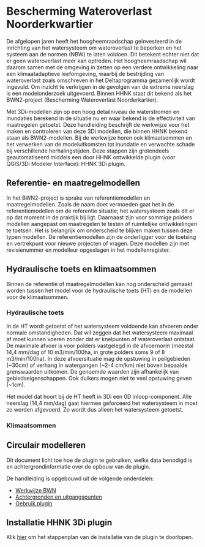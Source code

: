 # **Bescherming Wateroverlast Noorderkwartier**
De afgelopen jaren heeft het hoogheemraadschap geïnvesteerd in de inrichting van het watersysteem om wateroverlast te beperken en het systeem aan de normen (NBW) te laten voldoen. Dit betekent echter niet dat er geen wateroverlast meer kan optreden. Het hoogheemraadschap wil daarom  samen met de omgeving in zetten op een verdere ontwikkeling naar een klimaatadaptieve leefomgeving, waarbij de bestrijding van wateroverlast zoals omschreven in het Deltaprogramma gezamenlijk wordt ingevuld. Om inzicht te verkrijgen in de gevolgen van de extreme neerslag is een modelonderzoek uitgevoerd. Binnen HHNK staat dit bekend als het BWN2-project (Bescherming Wateroverlast Noorderkartier).

Met 3Di-modellen zijn op een hoog detailniveau de waterstromen en inundaties berekend in de situatie nu en waar bekend is de effectiviteit van maatregelen getoetst. Deze handleiding beschrijft de werkwijze voor het maken en controleren van deze 3Di modellen, die binnen HHNK bekend staan als BWN2-modellen. Bij de werkwijze horen ook klimaatsommen en het verwerken van de modeluitkomsten tot inundatie en verwachte schade bij verschillende herhalingstijden. Deze stappen zijn grotendeels geautomatiseerd middels een door HHNK ontwikkelde plugin (voor QGIS/3Di Modeler Interface): HHNK 3Di plugin.

## **Referentie- en maatregelmodellen**
In het BWN2-project is sprake van referentiemodellen en maatregelmodellen. Zoals de naam doet vermoeden gaat het in de referentiemodellen om de referentie situatie; het watersysteem zoals dit er op dat moment in de praktijk bij ligt. Daarnaast zijn voor sommige polders modellen aangepast om maatregelen te testen of ruimtelijke ontwikkelingen te toetsen. Het is belangrijk om onderscheid te blijven maken tussen deze typen modellen. De referentiemodellen zijn de onderligger voor de toetsing en vertrekpunt voor nieuwe projecten of vragen. Deze modellen zijn met revisienummer en modelleur opgeslagen in het modellenregister.

## **Hydraulische toets en klimaatsommen**
Binnen de referentie of maatregelmodellen kan nog onderscheid gemaakt worden tussen het model voor de hydraulische toets (HT) en de modellen voor de klimaatsommen.

### Hydraulische toets
In de HT wordt getoetst of het watersysteem voldoende kan afvoeren onder normale omstandigheden. Dat wil zeggen dat het watersysteem maximaal af moet kunnen voeren zonder dat er knelpunten of wateroverlast ontstaat. De maximale afvoer is voor polders vastgelegd in de afvoernorm (meestal 14,4 mm/dag of 10 m3/min/100ha, in grote polders soms 9 of 8 m3/min/100ha). In deze afvoersituatie mag de opstuwing in peilgebieden (~30cm) of verhang in watergangen (~2-4 cm/km) niet boven bepaalde grenswaarden uitkomen. De genoemde waarden zijn afhankelijk van gebiedseigenschappen. Ook duikers mogen niet te veel opstuwing geven (~1cm). 

Het model dat hoort bij de HT heeft in 3Di een 0D inloop-component. Alle neerslag (14,4 mm/dag) gaat hiermee geforceerd het watersysteem in moet zo worden afgevoerd. Zo wordt dus alleen het watersysteem getoetst.

### Klimaatsommen


## **Circulair modelleren**

Dit document licht toe hoe de plugin te gebruiken, welke data benodigd is en achtergrondinformatie over de opbouw van de plugin. 

De handleiding is opgebouwd uit de volgende onderdelen:

- [Werkwijze BWN](../2_werkwijze_bwn/werkwijze_bwn.md)
- [Achtergronden en uitgangspunten](../3_achtergronden_en_uitgangspunten/achtergronden_en_uitgangspunten.md)
- [Gebruik plugin](../4_gebruik_plugin/gebruik_plugin.md)

## **Installatie HHNK 3Di plugin**
Klik [hier](../installatie/installatie_handleiding.md) om het stappenplan van de installatie van de plugin te doorlopen.
